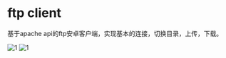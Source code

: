 # ftp client 
基于apache api的ftp安卓客户端，实现基本的连接，切换目录，上传，下载。

![1](https://github.com/forphan/pic/blob/master/ftpClient/login.jpg)
![1](https://github.com/forphan/pic/blob/master/ftpClient/upDown.jpg)
